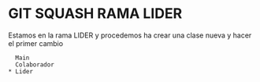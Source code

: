 # GIT SQUASH RAMA LIDER

Estamos en la rama LIDER y procedemos ha crear una clase nueva y hacer el primer cambio

      Main 
      Colaborador
    * Lider

